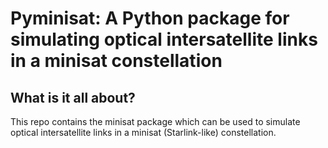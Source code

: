 # Pyminisat: A Python package for simulating optical intersatellite links in a minisat constellation

## What is it all about?
This repo contains the minisat package which can be used to simulate optical intersatellite links in a minisat (Starlink-like) constellation.

